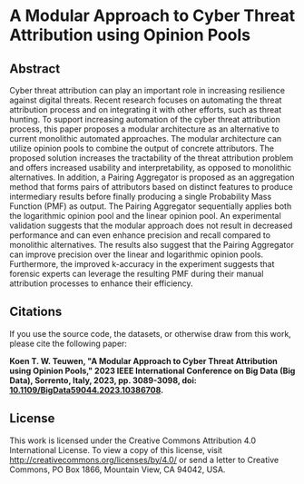 # A Modular Approach to Cyber Threat Attribution using Opinion Pools

## Abstract
Cyber threat attribution can play an important role in increasing resilience against digital threats. Recent research focuses on automating the threat attribution process and on integrating it with other efforts, such as threat hunting. To support increasing automation of the cyber threat attribution process, this paper proposes a modular architecture as an alternative to current monolithic automated approaches. The modular architecture can utilize opinion pools to combine the output of concrete attributors. The proposed solution increases the tractability of the threat attribution problem and offers increased usability and interpretability, as opposed to monolithic alternatives. In addition, a Pairing Aggregator is proposed as an aggregation method that forms pairs of attributors based on distinct features to produce intermediary results before finally producing a single Probability Mass Function (PMF) as output. The Pairing Aggregator sequentially applies both the logarithmic opinion pool and the linear opinion pool. An experimental validation suggests that the modular approach does not result in decreased performance and can even enhance precision and recall compared to monolithic alternatives. The results also suggest that the Pairing Aggregator can improve precision over the linear and logarithmic opinion pools. Furthermore, the improved k-accuracy in the experiment suggests that forensic experts can leverage the resulting PMF during their manual attribution processes to enhance their efficiency.

## Citations
If you use the source code, the datasets, or otherwise draw from this work, please cite the following paper:

**Koen T. W. Teuwen, "A Modular Approach to Cyber Threat Attribution using Opinion Pools," 2023 IEEE International Conference on Big Data (Big Data), Sorrento, Italy, 2023, pp. 3089-3098, doi: [10.1109/BigData59044.2023.10386708](https://doi.org/10.1109/BigData59044.2023.10386708).**

## License
This work is licensed under the Creative Commons Attribution 4.0 International License. To view a copy of this license, visit http://creativecommons.org/licenses/by/4.0/ or send a letter to Creative Commons, PO Box 1866, Mountain View, CA 94042, USA.
